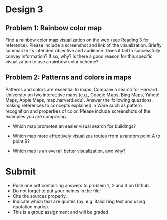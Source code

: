 # Design 3


##  Problem 1: Rainbow color map
Find a rainbow color map visualization on the web (see [Reading 3] for reference). Please include a screenshot and link of the visualization.
Briefly summarize its intended objective and audience. Does it fail to successfully convey information? If so, why? Is there a good reason for this specific visualization to use a rainbow color scheme?


## Problem 2: Patterns and colors in maps
Patterns and colors are essential to maps. Compare a search for Harvard University on two interactive maps (e.g., Google Maps, Bing Maps, Yahoo! Maps, Apple Maps, map.harvard.edu). Answer the following questions, making references to concepts explained in Ware such as pattern recognition and properties of color. Please include screenshots of the examples you are comparing.

* Which map promotes an easier visual search for buildings?

* Which map more effectively visualizes routes from a random point A to point B?

* Which map is an overall better visualization, and why?



# Submit
* Push one pdf containing answers to problem 1, 2 and 3 on Github. 
* Do not forget to put your names in the file!
* Cite the sources properly. 
* Indicate which text are quotes (by. e.g. italicizing text and using quotation marks).
* This is a group assignment and will be graded.


[Confluence by Harshawardhan Nene and Kedar Vaidya]:  http://iibh.apphb.com/
[critique.pdf]: critique.pdf
[Reading 3]: /readings/reading-3
[Reading 5]: /readings/reading-5

